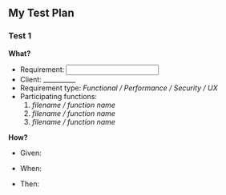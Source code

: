 ## My Test Plan
### Test 1
**What?**  
* Requirement: <input type="text" id="name" name="name"/>
* Client: __________  
* Requirement type: _Functional / Performance / Security / UX_  
* Participating functions:  
    1. _filename / function name_  
    1. _filename / function name_  
    1. _filename / function name_  

**How?**  
* Given:  

* When:  

* Then:  

